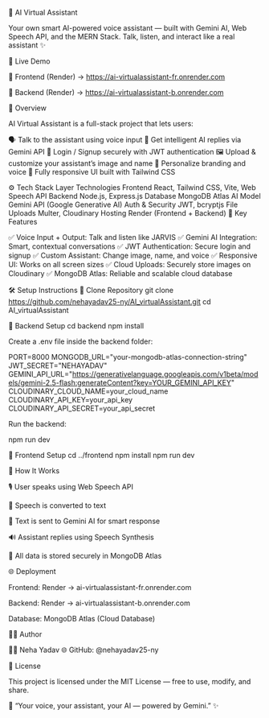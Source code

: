🤖 AI Virtual Assistant

Your own smart AI-powered voice assistant — built with Gemini AI, Web Speech API, and the MERN Stack. Talk, listen, and interact like a real assistant ✨

🚀 Live Demo

🔗 Frontend (Render) → https://ai-virtualassistant-fr.onrender.com

🔗 Backend (Render) → https://ai-virtualassistant-b.onrender.com

🧠 Overview

AI Virtual Assistant is a full-stack project that lets users:

🗣 Talk to the assistant using voice input
💬 Get intelligent AI replies via Gemini API
🔐 Login / Signup securely with JWT authentication
🖼 Upload & customize your assistant’s image and name
🎨 Personalize branding and voice
📱 Fully responsive UI built with Tailwind CSS

⚙️ Tech Stack
Layer	Technologies
Frontend	React, Tailwind CSS, Vite, Web Speech API
Backend	Node.js, Express.js
Database	MongoDB Atlas
AI Model	Gemini API (Google Generative AI)
Auth & Security	JWT, bcryptjs
File Uploads	Multer, Cloudinary
Hosting	Render (Frontend + Backend)
🧩 Key Features

✅ Voice Input + Output: Talk and listen like JARVIS
✅ Gemini AI Integration: Smart, contextual conversations
✅ JWT Authentication: Secure login and signup
✅ Custom Assistant: Change image, name, and voice
✅ Responsive UI: Works on all screen sizes
✅ Cloud Uploads: Securely store images on Cloudinary
✅ MongoDB Atlas: Reliable and scalable cloud database

🛠 Setup Instructions
⿡ Clone Repository
git clone https://github.com/nehayadav25-ny/AI_virtualAssistant.git
cd AI_virtualAssistant

⿢ Backend Setup
cd backend
npm install


Create a .env file inside the backend folder:

PORT=8000
MONGODB_URL="your-mongodb-atlas-connection-string"
JWT_SECRET="NEHAYADAV"
GEMINI_API_URL="https://generativelanguage.googleapis.com/v1beta/models/gemini-2.5-flash:generateContent?key=YOUR_GEMINI_API_KEY"
CLOUDINARY_CLOUD_NAME=your_cloud_name
CLOUDINARY_API_KEY=your_api_key
CLOUDINARY_API_SECRET=your_api_secret


Run the backend:

npm run dev

⿣ Frontend Setup
cd ../frontend
npm install
npm run dev

🧠 How It Works

🎙 User speaks using Web Speech API

🧩 Speech is converted to text

🤖 Text is sent to Gemini AI for smart response

🔊 Assistant replies using Speech Synthesis

💾 All data is stored securely in MongoDB Atlas

🌐 Deployment

Frontend: Render → ai-virtualassistant-fr.onrender.com

Backend: Render → ai-virtualassistant-b.onrender.com

Database: MongoDB Atlas (Cloud Database)

🧑‍💻 Author

👩‍💻 Neha Yadav
🌐 GitHub: @nehayadav25-ny

🪪 License

This project is licensed under the MIT License — free to use, modify, and share.

💬 “Your voice, your assistant, your AI — powered by Gemini.” ✨
